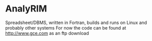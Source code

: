 # AnalyRIM
Spreadsheet/DBMS, written in Fortran, builds and runs on Linux and probably other systems
For now the code can be found at http://www.gce.com as an ftp download
